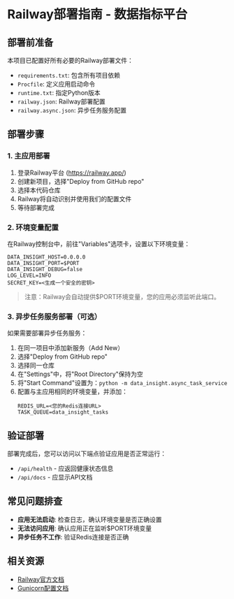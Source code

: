 # Railway部署指南 - 数据指标平台

## 部署前准备

本项目已配置好所有必要的Railway部署文件：

- `requirements.txt`: 包含所有项目依赖
- `Procfile`: 定义应用启动命令
- `runtime.txt`: 指定Python版本
- `railway.json`: Railway部署配置
- `railway.async.json`: 异步任务服务配置

## 部署步骤

### 1. 主应用部署

1. 登录Railway平台 (https://railway.app/)
2. 创建新项目，选择"Deploy from GitHub repo"
3. 选择本代码仓库
4. Railway将自动识别并使用我们的配置文件
5. 等待部署完成

### 2. 环境变量配置

在Railway控制台中，前往"Variables"选项卡，设置以下环境变量：

```
DATA_INSIGHT_HOST=0.0.0.0
DATA_INSIGHT_PORT=$PORT
DATA_INSIGHT_DEBUG=false
LOG_LEVEL=INFO
SECRET_KEY=<生成一个安全的密钥>
```

> 注意：Railway会自动提供$PORT环境变量，您的应用必须监听此端口。

### 3. 异步任务服务部署（可选）

如果需要部署异步任务服务：

1. 在同一项目中添加新服务（Add New）
2. 选择"Deploy from GitHub repo"
3. 选择同一仓库
4. 在"Settings"中，将"Root Directory"保持为空
5. 将"Start Command"设置为：`python -m data_insight.async_task_service`
6. 配置与主应用相同的环境变量，并添加：
   ```
   REDIS_URL=<您的Redis连接URL>
   TASK_QUEUE=data_insight_tasks
   ```

## 验证部署

部署完成后，您可以访问以下端点验证应用是否正常运行：

- `/api/health` - 应返回健康状态信息
- `/api/docs` - 应显示API文档

## 常见问题排查

- **应用无法启动**: 检查日志，确认环境变量是否正确设置
- **无法访问应用**: 确认应用正在监听$PORT环境变量
- **异步任务不工作**: 验证Redis连接是否正确

## 相关资源

- [Railway官方文档](https://docs.railway.app/)
- [Gunicorn配置文档](https://docs.gunicorn.org/en/stable/configure.html) 